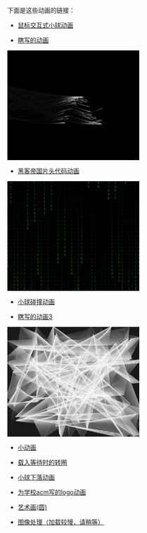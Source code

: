 下面是这些动画的链接：

* [鼠标交互式小球动画](https://r1ader.github.io/anime/click.html) 

* [瞎写的动画](https://r1ader.github.io/anime/line.html)

<a href="https://r1ader.github.io/anime/line.html"><img src="https://github.com/r1ader/anime/raw/master/img/xxddh.png" width = "300" height = "250" alt="图片名称" align=center /></a>

* [黑客帝国片头代码动画](https://r1ader.github.io/anime/matrix.html)

<a href="https://r1ader.github.io/anime/matrix.html"><img src="https://github.com/r1ader/anime/raw/master/img/matrix.png" width = "300" height = "250" alt="图片名称" align=center /></a>

* [小球碰撞动画](https://r1ader.github.io/anime/zhuang.html)

* [瞎写的动画3](https://r1ader.github.io/anime/white.html)

<a href="https://r1ader.github.io/anime/white.html"><img src="https://github.com/r1ader/anime/raw/master/img/white.png" width = "300" height = "250" alt="图片名称" align=center /></a>

* [小动画](https://r1ader.github.io/anime/ball.html)

* [载入等待时的转圈](https://r1ader.github.io/anime/load.html)

* [小球下落动画](https://r1ader.github.io/anime/test.html)

* <a href="https://r1ader.github.io/anime/cumtacmlogo.html">为学校acm写的logo动画</a>

* [艺术画(圆)](https://r1ader.github.io/anime/yuan.html)

* [图像处理（加载较慢，请稍等）](https://r1ader.github.io/anime/random.html)
